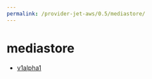 ```yaml
---
permalink: /provider-jet-aws/0.5/mediastore/
---
```


# mediastore



* [v1alpha1](v1alpha1/index.md)